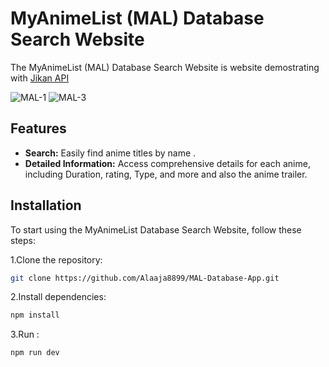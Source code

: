 
# MyAnimeList (MAL) Database Search Website

The MyAnimeList (MAL) Database Search Website is  website demostrating with [Jikan API](https://jikan.moe) 

![MAL-1](https://github.com/user-attachments/assets/4d90cd40-52df-4a81-b867-e016f06f586e)
![MAL-3](https://github.com/user-attachments/assets/0294d64b-31ed-47c7-8c0b-89ddb6008cf8)


## Features

- **Search:** Easily find anime titles by name .
- **Detailed Information:** Access comprehensive details for each anime, including Duration, rating, Type, and more and also the anime trailer.

## Installation

To start using the MyAnimeList Database Search Website, follow these steps:

1.Clone the repository:
  ```bash
git clone https://github.com/Alaaja8899/MAL-Database-App.git

```
2.Install dependencies:
  ```bash
  npm install
```
3.Run :
   ```bash
  npm run dev
```
